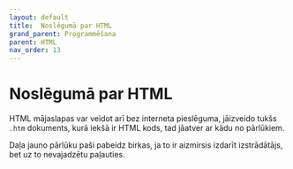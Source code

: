```yaml
---
layout: default
title:  Noslēgumā par HTML
grand_parent: Programmēšana
parent: HTML
nav_order: 13
---
```


# Noslēgumā par HTML

HTML mājaslapas var veidot arī bez interneta pieslēguma, jāizveido tukšs `.htm` dokuments, kurā iekšā ir HTML kods, tad jāatver ar kādu no pārlūkiem.

Daļa jauno pārlūku paši pabeidz birkas, ja to ir aizmirsis izdarīt izstrādātājs, bet uz to nevajadzētu paļauties.
